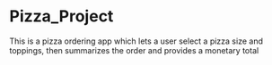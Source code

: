 # Pizza_Project

This is a pizza ordering app which lets a user select a pizza size and toppings, then summarizes the order and provides a monetary total
